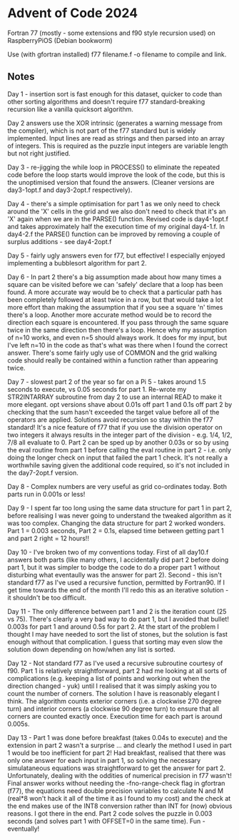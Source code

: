 # Advent of Code 2024

Fortran 77 (mostly - some extensions and f90 style recursion used) on RaspberryPiOS (Debian bookworm)

Use (with gfortran installed) f77 filename.f -o filename to compile and link.

## Notes

Day 1 - insertion sort is fast enough for this dataset, quicker to code than other sorting algorithms and doesn't require f77 standard-breaking recursion like a vanilla quicksort algorithm.

Day 2 answers use the XOR intrinsic (generates a warning message from the compiler), which is not part of the f77 standard but is widely implemented. Input lines are read as strings and then parsed into an array of integers. This is required as the puzzle input integers are variable length but not right justified.

Day 3 - re-jigging the while loop in PROCESS() to eliminate the repeated code before the loop starts would improve the look of the code, but this is the unoptimised version that found the answers. (Cleaner versions are day3-1opt.f and day3-2opt.f respectively).

Day 4 - there's a simple optimisation for part 1 as we only need to check around the 'X' cells in the grid and we also don't need to check that it's an 'X' again when we are in the PARSE() function. Revised code is day4-1opt.f and takes approximately half the execution time of my original day4-1.f. In day4-2.f the PARSE() function can be improved by removing a couple of surplus additions - see day4-2opt.f

Day 5 - fairly ugly answers even for f77, but effective! I especially enjoyed implementing a bubblesort algorithm for part 2.

Day 6 - In part 2 there's a big assumption made about how many times a square can be visited before we can 'safely' declare that a loop has been found. A more accurate way would be to check that a particular path has been completely followed at least twice in a row, but that would take a lot more effort than making the assumption that if you see a square 'n' times there's a loop. Another more accurate method would be to record the direction each square is encountered. If you pass through the same square twice in the same direction then there's a loop. Hence why my assumption of n=10 works, and even n=5 should always work. It does for my input, but I've left n=10 in the code as that's what was there when I found the correct answer. There's some fairly ugly use of COMMON and the grid walking code should really be contained within a function rather than appearing twice. 

Day 7 - slowest part 2 of the year so far on a Pi 5 - takes around 1.5 seconds to execute, vs 0.05 seconds for part 1. Re-wrote my STR2INTARRAY subroutine from day 2 to use an internal READ to make it more elegant. opt versions shave about 0.01s off part 1 and 0.1s off part 2 by checking that the sum hasn't exceeded the target value before all of the operators are applied. Solutions avoid recursion so stay within the f77 standard! It's a nice feature of f77 that if you use the division operator on two integers it always results in the integer part of the division - e.g. 1/4, 1/2, 7/8 all evaluate to 0. Part 2 can be sped up by another 0.03s or so by using the eval routine from part 1 before calling the eval routine in part 2 - i.e. only doing the longer check on input that failed the part 1 check. It's not really a worthwhile saving given the additional code required, so it's not included in the day7-2opt.f version.

Day 8 - Complex numbers are very useful as grid co-ordinates today. Both parts run in 0.001s or less!

Day 9 - I spent far too long using the same data structure for part 1 in part 2, before realising I was never going to understand the tweaked algorithm as it was too complex. Changing the data structure for part 2 worked wonders. Part 1 = 0.003 seconds, Part 2 = 0.1s, elapsed time between getting part 1 and part 2 right = 12 hours!!

Day 10 - I've broken two of my conventions today. First of all day10.f answers both parts (like many others, I accidentally did part 2 before doing part 1, but it was simpler to bodge the code to do a proper part 1 without disturbing what eventaully was the answer for part 2). Second - this isn't standard f77 as I've used a recursive function, permitted by Fortran90. If I get time towards the end of the month I'll redo this as an iterative solution - it shouldn't be too difficult.

Day 11 - The only difference between part 1 and 2 is the iteration count (25 vs 75). There's clearly a very bad way to do part 1, but I avoided that bullet! 0.003s for part 1 and around 0.5s for part 2. At the start of the problem I thought I may have needed to sort the list of stones, but the solution is fast enough without that complication. I guess that sorting may even slow the solution down depending on how/when any list is sorted.

Day 12 - Not standard f77 as I've used a recursive subroutine courtesy of f90. Part 1 is relatively straightforward, part 2 had me looking at all sorts of complications (e.g. keeping a list of points and working out when the direction changed - yuk) until I realised that it was simply asking you to count the number of corners. The solution I have is reasonably elegant I think. The algorithm counts exterior corners (i.e. a clockwise 270 degree turn) and interior corners (a clockwise 90 degree turn) to ensure that all corners are counted exactly once. Execution time for each part is around 0.005s.

Day 13 - Part 1 was done before breakfast (takes 0.04s to execute) and the extension in part 2 wasn't a surprise ... and clearly the method I used in part 1 would be too inefficient for part 2! Had breakfast, realised that there was only one answer for each input in part 1, so solving the necessary simulataneous equations was straightforward to get the answer for part 2. Unfortunately, dealing with the oddities of numerical precision in f77 wasn't! Final answer works without needing the -fno-range-check flag in gfortran (f77), the equations need double precision variables to calculate N and M (real*8 won't hack it all of the time it as I found to my cost) and the check at the end makes use of the INT8 conversion rather than INT for (now) obvious reasons. I got there in the end. Part 2 code solves the puzzle in 0.003 seconds (and solves part 1 with OFFSET=0 in the same time). Fun - eventually!
